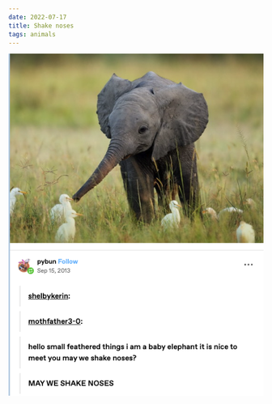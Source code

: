 ```yaml
---
date: 2022-07-17
title: Shake noses
tags: animals
---
```


![shakenoses](https://raw.githubusercontent.com/muneer78/muneer78.github.io/master/images/shakenoses.png)
